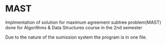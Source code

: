 # MAST

Implmentation of solution for maximum agreement subtree problem(MAST) done for Algorithms & Data Structures course in the 2nd semester

Due to the nature of the sumission system the program is in one file.
